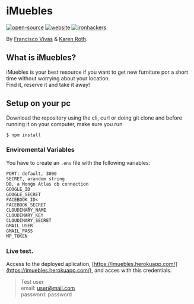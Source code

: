 # iMuebles
<a href=""><img alt="open-source" src="https://img.shields.io/badge/Open%20Source-%F0%9F%A7%A1-orange"></a>
<a href=""><img alt="website" src="https://img.shields.io/badge/Website-%F0%9F%92%BB-lightgrey"></a>
<a href=""><img alt="ironhackers" src="https://img.shields.io/badge/Ironhackers-WebDev-%2300b4FF"></a>

By [Francisco Vivas](https://github.com/Francisco-Vivas) & [Karen Roth](https://github.com/KarenRoth).

## What is iMuebles?
iMuebles is your best resource if you want to get new furniture por a short time without worrying about your location. <br>
Find it, reserve it and take it away!

## Setup on your pc
Download the repository using the cli, curl or doing git clone and before running it on your computer, make sure you run 
````
$ npm install
````

### Enviromental Variables
You have to create an `.env` file with the following variables:
```
PORT: default, 3000
SECRET, arandom string
DB, a Mongo Atlas db connection
GOOGLE_ID
GOOGLE_SECRET
FACEBOOK_ID<
FACEBOOK_SECRET
CLOUDINARY_NAME
CLOUDINARY_KEY
CLOUDINARY_SECRET
GMAIL_USER
GMAIL_PASS
MP_TOKEN
```

### Live test.
Access to the deployed aplication, [https://imuebles.herokuapp.com/](https://imuebles.herokuapp.com/), and acces with this credentials.

> Test user <br>
> email: user@mail.com <br>
> password: password <br>


